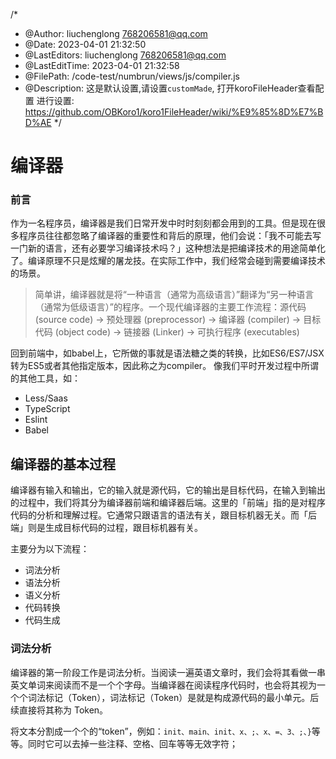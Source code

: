 /*
 * @Author: liuchenglong 768206581@qq.com
 * @Date: 2023-04-01 21:32:50
 * @LastEditors: liuchenglong 768206581@qq.com
 * @LastEditTime: 2023-04-01 21:32:58
 * @FilePath: /code-test/numbrun/views/js/compiler.js
 * @Description: 这是默认设置,请设置`customMade`, 打开koroFileHeader查看配置 进行设置: https://github.com/OBKoro1/koro1FileHeader/wiki/%E9%85%8D%E7%BD%AE
 */
# 编译器

### 前言
作为一名程序员，编译器是我们日常开发中时时刻刻都会用到的工具。但是现在很多程序员往往都忽略了编译器的重要性和背后的原理，他们会说：「我不可能去写一门新的语言，还有必要学习编译技术吗？」这种想法是把编译技术的用途简单化了。编译原理不只是炫耀的屠龙技。在实际工作中，我们经常会碰到需要编译技术的场景。

>简单讲，编译器就是将“一种语言（通常为高级语言）”翻译为“另一种语言（通常为低级语言）”的程序。一个现代编译器的主要工作流程：源代码 (source code) → 预处理器 (preprocessor) → 编译器 (compiler) → 目标代码 (object code) → 链接器 (Linker) → 可执行程序 (executables)

回到前端中，如babel上，它所做的事就是语法糖之类的转换，比如ES6/ES7/JSX转为ES5或者其他指定版本，因此称之为compiler。
像我们平时开发过程中所谓的其他工具，如：
- Less/Saas
- TypeScript
- Eslint
- Babel
  
## 编译器的基本过程

编译器有输入和输出，它的输入就是源代码，它的输出是目标代码，在输入到输出的过程中，我们将其分为编译器前端和编译器后端。这里的「前端」指的是对程序代码的分析和理解过程。它通常只跟语言的语法有关，跟目标机器无关。而「后端」则是生成目标代码的过程，跟目标机器有关。 

主要分为以下流程：
- 词法分析
- 语法分析
- 语义分析
- 代码转换
- 代码生成

### 词法分析

编译器的第一阶段工作是词法分析。当阅读一遍英语文章时，我们会将其看做一串英文单词来阅读而不是一个个字母。当编译器在阅读程序代码时，也会将其视为一个个词法标记（Token），词法标记（Token）是就是构成源代码的最小单元。后续直接将其称为 Token。

将文本分割成一个个的“token”，例如：`init、main、init、x、;、x、=、3、;、}`等等。同时它可以去掉一些注释、空格、回车等等无效字符；
